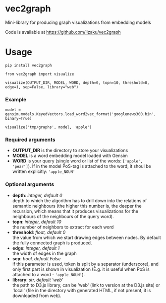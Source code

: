 # vec2graph
Mini-library for producing graph visualizations from embedding models

Code is available at https://github.com/lizaku/vec2graph

# Usage

`pip install vec2graph`

`from vec2graph import visualize`

`visualize(OUTPUT_DIR, MODEL, WORD, depth=0, topn=10, threshold=0, edge=1, sep=False, library="web")`

### Example

`model = gensim.models.KeyedVectors.load_word2vec_format('googlenews300.bin', binary=True)`

`visualize('tmp/graphs', model, 'apple')`

### Required arguments

- **OUTPUT_DIR** is the directory to store your visualizations
- **MODEL** is a word embedding model loaded with Gensim
- **WORD** is your query (single word or list of the words: `['apple', 'pear']`). If in the model PoS-tag is attached to the word, it shoul be written explicitly: `'apple_NOUN'`

### Optional arguments

- **depth**: *integer, default 0*  
      depth to which the algorithm has to drill down into the relations of semantic neighbours (the higher this number is,    the deeper the recursion, which means that it produces visualizations for the neighbours of the neighbours of the query word). 
- **topn**: *integer, default 10*  
      the number of neighbors to extract for each word
- **threshold**: *float, default 0*  
      the value from which we start drawing edges between nodes. By default the fully connected graph is produced.
- **edge**: *integer, default 1*  
      the width of edges in the graph
- **sep**: *bool, default False*  
      if this parameter is used, token is split by a separator (underscore), and only first part is shown in visualization (E.g. it is useful when PoS is attached to a word - `'apple_NOUN'`).
- **library**: *str, default 'web'*  
      the path to D3.js library, can be 'web' (link to version at the D3.js site) or 'local' (file in the directory with generated HTML, if not present, it is downloaded from web).

